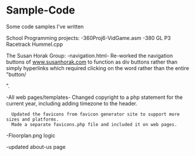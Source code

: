 # Sample-Code
Some code samples I've written

School Programming projects:
  -360Proj6-VidGame.asm
  -380 GL P3 Racetrack Hummel.cpp
  
The Susan Horak Group:
  -navigation.html-
      Re-worked the navigation buttons of www.susanhorak.com to function as div buttons rather than simply hyperlinks which required clicking on the word rather than the entire "button/<div>".
      
  -All web pages/templates-
      Changed copyright to a php statement for the current year, including adding timezone to the header.
      
      Updated the favicons from favicon generator site to support more sizes and platforms.
      Made a separate favicons.php file and included it on web pages.
      
  -Floorplan.png logic
  
  -updated about-us page
  
